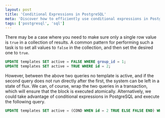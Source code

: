 ```yaml
---
layout: post
title: 'Conditional Expressions in PostgreSQL'
meta: 'Discover how to efficiently use conditional expressions in PostgreSQL to ensure only one active row in a collection.'
tags: ['postgresql', 'sql']
---
```


There may be a case where you need to make sure only a single row value is `true` in a collection of results.
A common pattern for performing such a task is to set all values to `false` in the collection, and then set the desired one to `true`.

<!--more-->

```sql
UPDATE templates SET active = FALSE WHERE group_id = 1;
UPDATE templates SET active = TRUE WHERE id = 2;
```

However, between the above two queries no template is active, and if the second query does not run directly after the first, the system can be left in a state of flux.
We can, of course, wrap the two queries in a transaction, which will ensure that the block is executed atomically.
Alternatively, we could take advantage of conditional expressions in PostgreSQL and execute the following query.

```sql
UPDATE templates SET active = (COND WHEN id = 2 TRUE ELSE FALSE END) WHERE group_id = 1;
```
